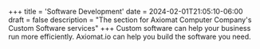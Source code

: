+++
title = 'Software Development'
date = 2024-02-01T21:05:10-06:00
draft = false
description = "The section for Axiomat Computer Company's Custom Software services"
+++
Custom software can help your business run more efficiently. Axiomat.io can help you build the software you need.